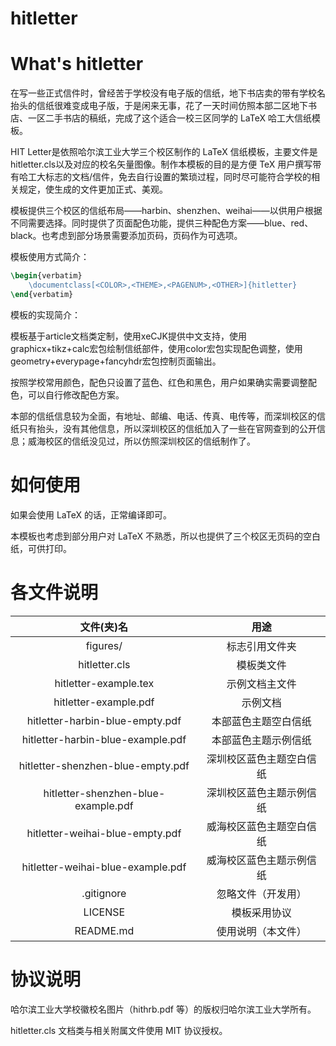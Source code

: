 # hitletter

# What's hitletter

在写一些正式信件时，曾经苦于学校没有电子版的信纸，地下书店卖的带有学校名抬头的信纸很难变成电子版，于是闲来无事，花了一天时间仿照本部二区地下书店、一区二手书店的稿纸，完成了这个适合一校三区同学的 LaTeX 哈工大信纸模板。

HIT Letter是依照哈尔滨工业大学三个校区制作的 LaTeX 信纸模板，主要文件是hitletter.cls以及对应的校名矢量图像。制作本模板的目的是方便 TeX 用户撰写带有哈工大标志的文档/信件，免去自行设置的繁琐过程，同时尽可能符合学校的相关规定，使生成的文件更加正式、美观。

模板提供三个校区的信纸布局——harbin、shenzhen、weihai——以供用户根据不同需要选择。同时提供了页面配色功能，提供三种配色方案——blue、red、black。也考虑到部分场景需要添加页码，页码作为可选项。

模板使用方式简介：

```tex
\begin{verbatim}
    \documentclass[<COLOR>,<THEME>,<PAGENUM>,<OTHER>]{hitletter}
\end{verbatim}
```


模板的实现简介：

模板基于article文档类定制，使用xeCJK提供中文支持，使用graphicx+tikz+calc宏包绘制信纸部件，使用color宏包实现配色调整，使用geometry+everypage+fancyhdr宏包控制页面输出。

按照学校常用颜色，配色只设置了蓝色、红色和黑色，用户如果确实需要调整配色，可以自行修改配色方案。

本部的信纸信息较为全面，有地址、邮编、电话、传真、电传等，而深圳校区的信纸只有抬头，没有其他信息，所以深圳校区的信纸加入了一些在官网查到的公开信息；威海校区的信纸没见过，所以仿照深圳校区的信纸制作了。

# 如何使用

如果会使用 LaTeX 的话，正常编译即可。

本模板也考虑到部分用户对 LaTeX 不熟悉，所以也提供了三个校区无页码的空白纸，可供打印。

# 各文件说明

| 文件(夹)名          | 用途 |
|:----:|:----:|
| figures/ | 标志引用文件夹 |
| hitletter.cls | 模板类文件 |
| hitletter-example.tex | 示例文档主文件 |
| hitletter-example.pdf | 示例文档 |
| hitletter-harbin-blue-empty.pdf | 本部蓝色主题空白信纸 |
| hitletter-harbin-blue-example.pdf | 本部蓝色主题示例信纸 |
| hitletter-shenzhen-blue-empty.pdf | 深圳校区蓝色主题空白信纸 |
| hitletter-shenzhen-blue-example.pdf | 深圳校区蓝色主题示例信纸 |
| hitletter-weihai-blue-empty.pdf | 威海校区蓝色主题空白信纸 |
| hitletter-weihai-blue-example.pdf | 威海校区蓝色主题示例信纸 |
| .gitignore| 忽略文件（开发用） |
| LICENSE | 模板采用协议 |
| README.md | 使用说明（本文件） |

# 协议说明

哈尔滨工业大学校徽校名图片（hithrb.pdf 等）的版权归哈尔滨工业大学所有。

hitletter.cls 文档类与相关附属文件使用 MIT 协议授权。


